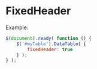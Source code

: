 # FixedHeader
Example:

```js
$(document).ready( function () {
    $('#myTable').DataTable( {
    	fixedHeader: true
    } );
} );
```


